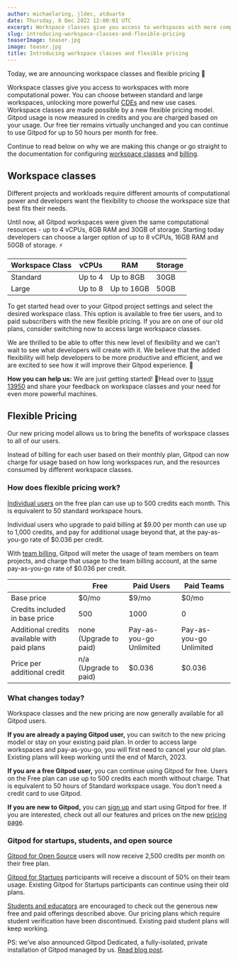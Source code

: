 ```yaml
---
author: michaelaring, jldec, atduarte
date: Thursday, 8 Dec 2022 12:00:01 UTC
excerpt: Workspace classes give you access to workspaces with more computational power. You can choose between standard and large workspaces, unlocking more powerful CDEs and new use cases. Workspace classes are made possible by a new flexible pricing model.
slug: introducing-workspace-classes-and-flexible-pricing
teaserImage: teaser.jpg
image: teaser.jpg
title: Introducing workspace classes and flexible pricing
---
```


<script context="module">
  export const prerender = true;
</script>

Today, we are announcing workspace classes and flexible pricing 🎉

Workspace classes give you access to workspaces with more computational power. You can choose between standard and large workspaces, unlocking more powerful [CDEs](/cde) and new use cases. Workspace classes are made possible by a new flexible pricing model. Gitpod usage is now measured in credits and you are charged based on your usage. Our free tier remains virtually unchanged and you can continue to use Gitpod for up to 50 hours per month for free.

Continue to read below on why we are making this change or go straight to the documentation for configuring [workspace classes](/docs/configure/workspaces/workspace-classes) and [billing](/docs/configure/billing).

## Workspace classes

Different projects and workloads require different amounts of computational power and developers want the flexibility to choose the workspace size that best fits their needs.

Until now, all Gitpod workspaces were given the same computational resources - up to 4 vCPUs, 8GB RAM and 30GB of storage. Starting today developers can choose a larger option of up to 8 vCPUs, 16GB RAM and 50GB of storage. ⚡

| Workspace Class | vCPUs   | RAM        | Storage |
| --------------- | ------- | ---------- | ------- |
| Standard        | Up to 4 | Up to 8GB  | 30GB    |
| Large           | Up to 8 | Up to 16GB | 50GB    |

To get started head over to your Gitpod project settings and select the desired workspace class. This option is available to free tier users, and to paid subscribers with the new flexible pricing. If you are on one of our old plans, consider switching now to access large workspace classes.

We are thrilled to be able to offer this new level of flexibility and we can't wait to see what developers will create with it. We believe that the added flexibility will help developers to be more productive and efficient, and we are excited to see how it will improve their Gitpod experience. 🚀

**How you can help us:** We are just getting started! 👀Head over to [Issue 13950](https://github.com/gitpod-io/gitpod/issues/13950) and share your feedback on workspace classes and your need for even more powerful machines.

## Flexible Pricing

Our new pricing model allows us to bring the benefits of workspace classes to all of our users.

Instead of billing for each user based on their monthly plan, Gitpod can now charge for usage based on how long workspaces run, and the resources consumed by different workspace classes.

### How does flexible pricing work?

[Individual users](/docs/configure/billing#configure-personal-billing) on the free plan can use up to 500 credits each month. This is equivalent to 50 standard workspace hours.

Individual users who upgrade to paid billing at $9.00 per month can use up to 1,000 credits, and pay for additional usage beyond that, at the pay-as-you-go rate of $0.036 per credit.

With [team billing](/docs/configure/billing#configure-team-billing), Gitpod will meter the usage of team members on team projects, and charge that usage to the team billing account, at the same pay-as-you-go rate of $0.036 per credit.

|                                              | Free                   | Paid Users              | Paid Teams              |
| -------------------------------------------- | ---------------------- | ----------------------- | ----------------------- |
| Base price                                   | $0/mo                  | $9/mo                   | $0/mo                   |
| Credits included in base price               | 500                    | 1000                    | 0                       |
| Additional credits available with paid plans | none (Upgrade to paid) | Pay-as-you-go Unlimited | Pay-as-you-go Unlimited |
| Price per additional credit                  | n/a (Upgrade to paid)  | $0.036                  | $0.036                  |

### What changes today?

Workspace classes and the new pricing are now generally available for all Gitpod users.

**If you are already a paying Gitpod user,** you can switch to the new pricing model or stay on your existing paid plan. In order to access large workspaces and pay-as-you-go, you will first need to cancel your old plan. Existing plans will keep working until the end of March, 2023.

**If you are a free Gitpod user,** you can continue using Gitpod for free. Users on the Free plan can use up to 500 credits each month without charge. That is equivalent to 50 hours of Standard workspace usage. You don’t need a credit card to use Gitpod.

**If you are new to Gitpod,** you can [sign up](https://gitpod.io/workspaces/) and start using Gitpod for free. If you are interested, check out all our features and prices on the new [pricing page](/pricing).

### Gitpod for startups, students, and open source

[Gitpod for Open Source](/for/opensource) users will now receive 2,500 credits per month on their free plan.

[Gitpod for Startups](/for/startups) participants will receive a discount of 50% on their team usage. Existing Gitpod for Startups participants can continue using their old plans.

[Students and educators](/for/education) are encouraged to check out the generous new free and paid offerings described above. Our pricing plans which require student verification have been discontinued. Existing paid student plans will keep working.

PS: we’ve also announced Gitpod Dedicated, a fully-isolated, private installation of Gitpod managed by us. [Read blog post](/blog/introducing-gitpod-dedicated).
